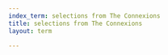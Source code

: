 ```yaml
---
index_term: selections from The Connexions
title: selections from The Connexions
layout: term

---
```

